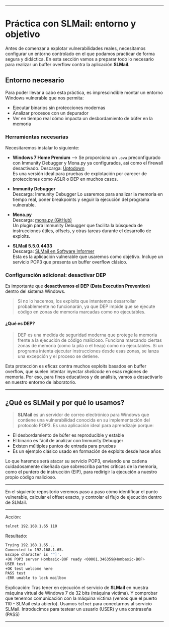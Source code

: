 
---
# Práctica con SLMail: entorno y objetivo

Antes de comenzar a explotar vulnerabilidades reales, necesitamos configurar un entorno controlado en el que podamos practicar de forma segura y didáctica. En esta sección vamos a preparar todo lo necesario para realizar un buffer overflow contra la aplicación **SLMail**.

## Entorno necesario

Para poder llevar a cabo esta práctica, es imprescindible montar un entorno Windows vulnerable que nos permita:

- Ejecutar binarios sin protecciones modernas
- Analizar procesos con un depurador
- Ver en tiempo real cómo impacta un desbordamiento de búfer en la memoria

### Herramientas necesarias

Necesitaremos instalar lo siguiente:

- **Windows 7 Home Premium**  --> Se proporciona un `.ova` preconfigurado con Immunity Debugger y Mona.py ya configurados, así como el firewall desactivado.
  Descarga: [Uptodown](https://mega.nz/file/vixi2QKA#Bn1OfhLVWKXizJCis1ju4rleao7FpFHGHGukwnet1_M)  
  Es una versión ideal para pruebas de explotación por carecer de protecciones como ASLR o DEP en muchos casos.

- **Immunity Debugger**  
  Descarga: Immunity Debugger
  Lo usaremos para analizar la memoria en tiempo real, poner breakpoints y seguir la ejecución del programa vulnerable.

- **Mona.py**  
  Descarga: [mona.py (GitHub)](https://raw.githubusercontent.com/corelan/mona/master/mona.py)  
  Un plugin para Immunity Debugger que facilita la búsqueda de instrucciones útiles, offsets, y otras tareas durante el desarrollo de exploits.

- **SLMail 5.5.0.4433**  
  Descarga: [SLMail en Software Informer](https://slmail.software.informer.com/download/)  
  Esta es la aplicación vulnerable que usaremos como objetivo. Incluye un servicio POP3 que presenta un buffer overflow clásico.

### Configuración adicional: desactivar DEP

Es importante que **desactivemos el DEP (Data Execution Prevention)** dentro del sistema Windows. 

> Si no lo hacemos, los exploits que intentemos desarrollar probablemente no funcionarán, ya que DEP impide que se ejecute código en zonas de memoria marcadas como no ejecutables.

#### ¿Qué es DEP?

> DEP es una medida de seguridad moderna que protege la memoria frente a la ejecución de código malicioso. Funciona marcando ciertas zonas de memoria (como la pila o el heap) como no ejecutables. Si un programa intenta ejecutar instrucciones desde esas zonas, se lanza una excepción y el proceso se detiene.

Esta protección es eficaz contra muchos exploits basados en buffer overflow, que suelen intentar inyectar *shellcode* en esas regiones de memoria. Por eso, para fines educativos y de análisis, vamos a desactivarlo en nuestro entorno de laboratorio.

---

## ¿Qué es SLMail y por qué lo usamos?

> **SLMail** es un servidor de correo electrónico para Windows que contiene una vulnerabilidad conocida en su implementación del protocolo POP3. Es una aplicación ideal para aprendizaje porque:

- El desbordamiento de búfer es reproducible y estable
- El binario es fácil de analizar con Immunity Debugger
- Existen múltiples puntos de entrada para pruebas
- Es un ejemplo clásico usado en formación de exploits desde hace años

Lo que haremos será atacar su servicio POP3, enviando una cadena cuidadosamente diseñada que sobrescriba partes críticas de la memoria, como el puntero de instrucción (EIP), para redirigir la ejecución a nuestro propio código malicioso.

---

En el siguiente repositorio veremos paso a paso cómo identificar el punto vulnerable, calcular el offset exacto, y controlar el flujo de ejecución dentro de SLMail.


---

Acción:

```bash
telnet 192.168.1.65 110
```

Resultado:

```bash
Trying 192.168.1.65...
Connected to 192.168.1.65.
Escape character is '^]'.
+OK POP3 server Hombasic-BOF ready <00001.346359@Hombasic-BOF>
USER test
+OK test welcome here
PASS test
-ERR unable to lock mailbox
```

Explicación: Tras tener en ejecución el servicio de **SLMail** en nuestra máquina virtual de Windows 7 de 32 bits (máquina victima). Y comprobar que tenemos comunicación con la máquina víctima (vemos que el puerto 110 - SLMail esta abierto). Usamos `telnet` para conectarnos al servicio SLMail. Introducimos para testear un usuario (USER) y una contraseña (PASS)

---

